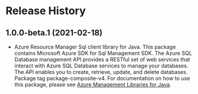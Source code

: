 # Release History

## 1.0.0-beta.1 (2021-02-18)

- Azure Resource Manager Sql client library for Java. This package contains Microsoft Azure SDK for Sql Management SDK. The Azure SQL Database management API provides a RESTful set of web services that interact with Azure SQL Database services to manage your databases. The API enables you to create, retrieve, update, and delete databases. Package tag package-composite-v4. For documentation on how to use this package, please see [Azure Management Libraries for Java](https://aka.ms/azsdk/java/mgmt).
